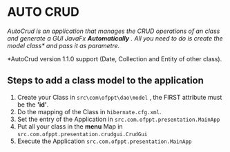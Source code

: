 AUTO CRUD
===
_AutoCrud is an application that manages the CRUD operations of an class and generate a GUI JavaFx **Automatically** . All you need to do is create the model class* and pass it as parametre._

*AutoCrud version 1.1.0 support (Date, Collection and Entity of other class).

Steps to add a class model to the application
---

1. Create your Class in `src\com\ofppt\dao\model` , the FIRST attribute must be the __'id'__.
2. Do the mapping of the Class in `hibernate.cfg.xml`.
3. Set the entry of the Application in `src.com.ofppt.presentation.MainApp`
4. Put all your class in the __menu__ Map in  `src.com.ofppt.presentation.crudgui.CrudGui`
5. Execute the Application `src.com.ofppt.presentation.MainApp`
